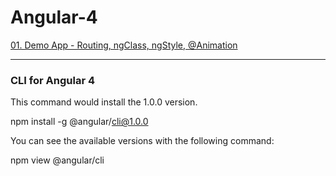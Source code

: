 # Angular-4


[01. Demo App - Routing, ngClass, ngStyle, @Animation](https://petyomitkov.github.io/Angular-4/01.%20Angular%204%20from%20Scratch%20-%20Udemy%20-%20Router%2C%20ngClass%2C%20ngStyle%2C%20%40Animation/dist/index.html)

------------------------------------------------------------------------------------

### CLI for Angular 4

This command would install the 1.0.0 version.

npm install -g @angular/cli@1.0.0

You can see the available versions with the following command:

npm view @angular/cli
